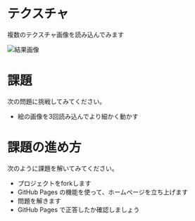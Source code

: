 # テクスチャ
複数のテクスチャ画像を読み込んでみます

![結果画像](results.png)

# 課題
次の問題に挑戦してみてください。

- 絵の画像を3回読み込んでより細かく動かす

# 課題の進め方
次のように課題を解いてみてください。

- プロジェクトをforkします
- GitHub Pages の機能を使って、ホームページを立ち上げます
- 問題を解きます
- GitHub Pages で正答したか確認しましょう
